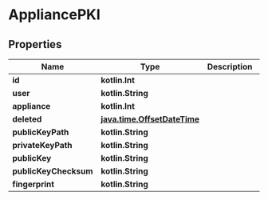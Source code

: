
# AppliancePKI

## Properties
Name | Type | Description | Notes
------------ | ------------- | ------------- | -------------
**id** | **kotlin.Int** |  |  [readonly]
**user** | **kotlin.String** |  |  [readonly]
**appliance** | **kotlin.Int** |  |  [readonly]
**deleted** | [**java.time.OffsetDateTime**](java.time.OffsetDateTime.md) |  |  [readonly]
**publicKeyPath** | **kotlin.String** |  | 
**privateKeyPath** | **kotlin.String** |  | 
**publicKey** | **kotlin.String** |  | 
**publicKeyChecksum** | **kotlin.String** |  | 
**fingerprint** | **kotlin.String** |  | 



